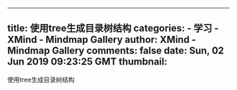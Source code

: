 
---
title: 使用tree生成目录树结构
categories: 
    - 学习
    - XMind - Mindmap Gallery
author: XMind - Mindmap Gallery
comments: false
date: Sun, 02 Jun 2019 09:23:25 GMT
thumbnail: 
---

<div>   
使用tree生成目录树结构  
</div>
            
